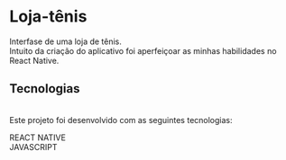# Loja-tênis
Interfase de uma loja de tênis.
<br>
Intuito da criação do aplicativo foi aperfeiçoar as minhas habilidades no React Native.
<br>
## Tecnologias
<br>
Este projeto foi desenvolvido com as seguintes tecnologias:


REACT NATIVE
<br>
JAVASCRIPT
